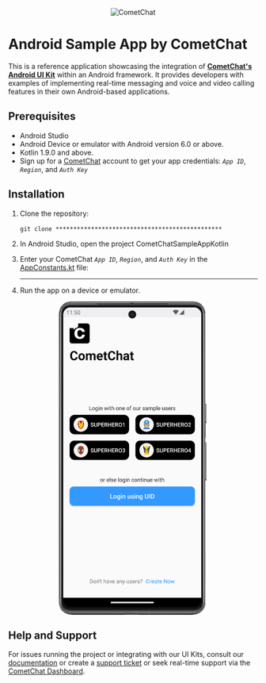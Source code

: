 <p align="center">
  <img alt="CometChat" src="https://assets.cometchat.io/website/images/logos/banner.png">
</p>

# Android Sample App by CometChat

This is a reference application showcasing the integration of [**CometChat's Android UI Kit**](https://www.cometchat.com/docs/v4/android-uikit/overview) within an Android framework. It provides developers with examples of implementing real-time messaging and voice and video calling features in their own Android-based applications.

## Prerequisites

- Android Studio
- Android Device or emulator with Android version 6.0 or above.
- Kotlin 1.9.0 and above.
- Sign up for a [CometChat](https://app.cometchat.com/) account to get your app credentials: _`App ID`_, _`Region`_, and _`Auth Key`_

## Installation
1. Clone the repository:
    ```
    git clone ***********************************************
    ```
2. In Android Studio, open the project CometChatSampleAppKotlin

3. Enter your CometChat _`App ID`_, _`Region`_, and _`Auth Key`_ in the [AppConstants.kt]("*************************************************") file:
   ************************************************************************************************************************

4. Run the app on a device or emulator.

<div style="
    display: flex;
    align-items: center;
    justify-content: center;">
   <img src="./Screenshots/main_screen.png" alt="login" width="300">
</div>

## Help and Support
For issues running the project or integrating with our UI Kits, consult our [documentation](https://www.cometchat.com/docs/android-uikit/integration) or create a [support ticket](https://help.cometchat.com/hc/en-us) or seek real-time support via the [CometChat Dashboard](http://app.cometchat.com/).
